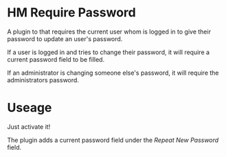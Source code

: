 # HM Require Password

A plugin to that requires the current user whom is logged in to give their password to update an user's password.

If a user is logged in and tries to change their password, it will require a current password field to be filled.

If an administrator is changing someone else's password, it will require the administrators password. 


# Useage

Just activate it!

The plugin adds a current password field under the *Repeat New Password* field. 

